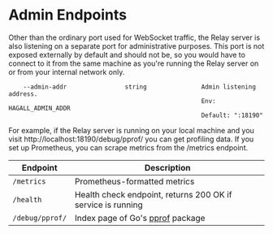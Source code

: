 # Admin Endpoints

Other than the ordinary port used for WebSocket traffic, the Relay server is also listening on a separate port for administrative purposes.
This port is not exposed externally by default and should not be, so you would have to connect to it from the same machine as you're running the Relay server on or from your internal network only.

```shell
    --admin-addr                string               Admin listening address.
                                                     Env:     HAGALL_ADMIN_ADDR
                                                     Default: ":18190"
```

For example, if the Relay server is running on your local machine and you visit http://localhost:18190/debug/pprof/ you can get profiling data.
If you set up Prometheus, you can scrape metrics from the /metrics endpoint.

| Endpoint | Description                                                                    |
| -------- | ------------------------------------------------------------------------------ |
| `/metrics`| Prometheus-formatted metrics                                                  |
| `/health` | Health check endpoint, returns 200 OK if service is running                   |
| `/debug/pprof/` | Index page of Go's [pprof](https://pkg.go.dev/net/http/pprof) package   |
